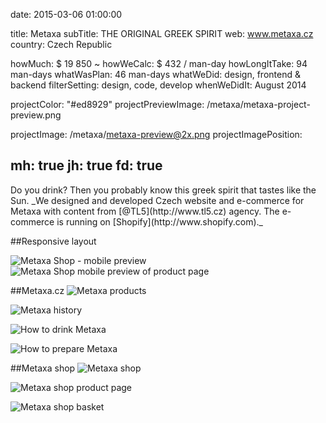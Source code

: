date: 2015-03-06 01:00:00

title: Metaxa
subTitle: THE ORIGINAL GREEK SPIRIT
web:  www.metaxa.cz
country: Czech Republic

howMuch: $ 19 850 ~
howWeCalc: $ 432 / man-day
howLongItTake: 94 man-days
whatWasPlan: 46 man-days
whatWeDid: design, frontend & backend
filterSetting: design, code, develop
whenWeDidIt: August 2014

projectColor: "#ed8929"
projectPreviewImage: /metaxa/metaxa-project-preview.png

projectImage: /metaxa/metaxa-preview@2x.png
projectImagePosition:

mh: true
jh: true
fd: true
---

<div id="description" class="description">
Do you drink? Then you probably know this greek spirit that tastes like the Sun.
_We designed and developed Czech website and e-commerce for Metaxa with content from [@TL5](http://www.tl5.cz) agency. The e-commerce is running on [Shopify](http://www.shopify.com)._
</div>


##Responsive layout
<div class="portraits">
  <div class="portrait left">
  <img class="mobile-portrait"
    src="/metaxa/metaxa-shop-mobile.png"
    srcset="/metaxa/metaxa-shop-mobile@2x.png 2000w,
            /metaxa/metaxa-shop-mobile.png 1280w,
            /metaxa/metaxa-shop-mobile@small.png 800w,"
    sizes="100%"
    alt="Metaxa Shop - mobile preview">
  </div>
  <div class="portrait right">
    <img class="mobile-portrait"
      src="/metaxa/metaxa-shop-product-mobile.png"
      srcset="/metaxa/metaxa-shop-product-mobile@2x.png 2000w,
              /metaxa/metaxa-shop-product-mobile.png 1280w,
              /metaxa/metaxa-shop-product-mobile@small.png 800w,"
      sizes="100%"
      alt="Metaxa Shop mobile preview of product page">
  </div>
</div>

##Metaxa.cz
<img class="container-page"
  src="/metaxa/metaxa-produkty.png"
  srcset="/metaxa/metaxa-produkty@2x.png 2000w,
          /metaxa/metaxa-produkty.png 1280w,
          /metaxa/metaxa-produkty@small.png 800w,"
  sizes="100%"
  alt="Metaxa products">

<img class="container-page"
  src="/metaxa/metaxa-historie.png"
  srcset="/metaxa/metaxa-historie@2x.png 2000w,
          /metaxa/metaxa-historie.png 1280w,
          /metaxa/metaxa-historie@small.png 800w,"
  sizes="100%"
  alt="Metaxa history">

<img class="container-page left"
  src="/metaxa/metaxa-degustacni-vlastnosti.png"
  srcset="/metaxa/metaxa-degustacni-vlastnosti@2x.png 2000w,
          /metaxa/metaxa-degustacni-vlastnosti.png 1280w,
          /metaxa/metaxa-degustacni-vlastnosti.png 800w,"
  sizes="100%"
  alt="How to drink Metaxa">

<img class="container-page right"
  src="/metaxa/metaxa-koktejl.png"
  srcset="/metaxa/metaxa-koktejl@2x.png 2000w,
          /metaxa/metaxa-koktejl.png 1280w,
          /metaxa/metaxa-koktejl.png 800w,"
  sizes="100%"
  alt="How to prepare Metaxa">

##Metaxa shop
<img class="container-page"
  src="/metaxa/metaxa-shop-homepage.png"
  srcset="/metaxa/metaxa-shop-homepage@2x.png 2000w,
          /metaxa/metaxa-shop-homepage.png 1280w,
          /metaxa/metaxa-shop-homepage@small.png 800w,"
  sizes="100%"
  alt="Metaxa shop">

<img class="container-page left"
  src="/metaxa/metaxa-shop-product.png"
  srcset="/metaxa/metaxa-shop-product@2x.png 2000w,
          /metaxa/metaxa-shop-product.png 1280w,
          /metaxa/metaxa-shop-product.png 800w,"
  sizes="100%"
  alt="Metaxa shop product page">

<img class="container-page right"
  src="/metaxa/metaxa-shop-basket.png"
  srcset="/metaxa/metaxa-shop-basket@2x.png 2000w,
          /metaxa/metaxa-shop-basket.png 1280w,
          /metaxa/metaxa-shop-basket.png 800w,"
  sizes="100%"
  alt="Metaxa shop basket">
